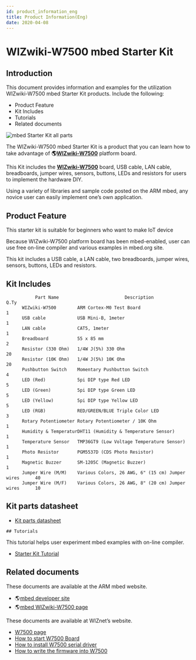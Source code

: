 ```yaml
---
id: product_information_eng
title: Product Information(Eng)
date: 2020-04-08
---
```


# WIZwiki-W7500 mbed Starter Kit

## Introduction

This document provides information and examples for the utilization
WIZwiki-W7500 mbed Starter Kit products. Include the following:

  - Product Feature
  - Kit Includes
  - Tutorials
  - Related documents

![mbed Starter Kit all
parts](/document_framework/img/products/wizwiki_mbed_kit/kit_kr/mbed_starter_kit_all.jpg)

The WIZwiki-W7500 mbed Starter Kit is a product that you can learn how
to take advantage of **🌎[WIZwiki-W7500](/products/wizwiki_w7500/start)**
platform board.

This Kit includes the **[WIZwiki-W7500](/products/wizwiki_w7500/start)**
board, USB cable, LAN cable, breadboards, jumper wires, sensors,
buttons, LEDs and resistors for users to implement the hardware DIY.

Using a variety of libraries and sample code posted on the ARM mbed, any
novice user can easily implement one’s own application.

## Product Feature

This starter kit is suitable for beginners who want to make IoT device

Because WIZwiki-W7500 platform board has been mbed-enabled, user can use
free on-line compiler and various examples in mbed.org site.

This kit includes a USB cable, a LAN cable, two breadboards, jumper
wires, sensors, buttons, LEDs and resistors.

## Kit Includes

``` 
           Part Name                         Description                       Q.Ty
      WIZwiki-W7500        ARM Cortex-M0 Test Board                              1
      USB cable            USB Mini-B, 1meter                                    1
      LAN cable            CAT5, 1meter                                          1
      Breadboard           55 x 85 mm                                            2
      Resistor (330 Ohm)   1/4W J(5%) 330 Ohm                                    20
      Resistor (10K Ohm)   1/4W J(5%) 10K Ohm                                    20
      Pushbutton Switch    Momentary Pushbutton Switch                           4
      LED (Red)            5pi DIP type Red LED                                  5
      LED (Green)          5pi DIP type Green LED                                5
      LED (Yellow)         5pi DIP type Yellow LED                               5
      LED (RGB)            RED/GREEN/BLUE Triple Color LED                       3
      Rotary Potentiometer Rotary Potentiometer / 10K Ohm                        1
      Humidity & TemperaturDHT11 (Humidity & Temperature Sensor)                 1
      Temperature Sensor   TMP36GT9 (Low Voltage Temperature Sensor)             1
      Photo Resistor       PGM5537D (CDS Photo Resistor)                         1
      Magnetic Buzzer      SM-1205C (Magnetic Buzzer)                            1
      Jumper Wire (M/M)    Various Colors, 26 AWG, 6" (15 cm) Jumper wires      40
      Jumper Wire (M/F)    Various Colors, 26 AWG, 8" (20 cm) Jumper wires      10
```

## Kit parts datasheet

   * [Kit parts datasheet]()
   
    ## Tutorials

This tutorial helps user experiment mbed examples with on-line compiler.

   * [Starter Kit Tutorial]()

## Related documents

These documents are available at the ARM mbed website.

  - 🌎[mbed developer site](https://developer.mbed.org)
  - 🌎[mbed WIZwiki-W7500
    page](https://developer.mbed.org/platforms/WIZwiki-W7500/)

These documents are available at WIZnet’s website.

   * [W7500 page](../../iMCU/W7500/Overview.md)
   * [How to start W7500 Board](../../iMCU/W7500/All_pages.md)
   * [How to install W7500 serial driver](../../iMCU/W7500/All_pages.md)
   * [How to write the firmware into W7500](../../iMCU/W7500/All_pages.md)
